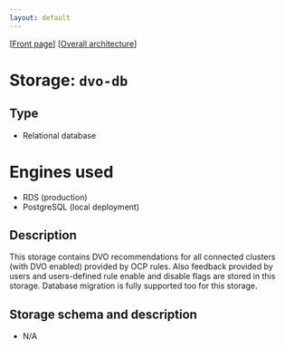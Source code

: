 ```yaml
---
layout: default
---
```

\[[Front page](../overall-architecture.html)\] \[[Overall architecture](../overall-architecture.html)\]



# Storage: `dvo-db`



## Type

* Relational database



# Engines used

* RDS (production)
* PostgreSQL (local deployment)



## Description

This storage contains DVO recommendations for all connected clusters (with DVO
enabled) provided by OCP rules. Also feedback provided by users and
users-defined rule enable and disable flags are stored in this storage.
Database migration is fully supported too for this storage.



## Storage schema and description

* N/A

